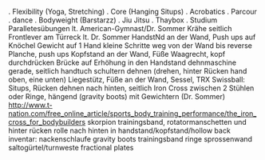 . Flexibility (Yoga, Stretching)
. Core (Hanging Situps)
. Acrobatics
. Parcour
. dance
. Bodyweight (Barstarzz)
. Jiu Jitsu
. Thaybox
. Studium
Paralletesübungen lt. American-Gymnast/Dr. Sommer
Krähe seitlich
Frontlever am Türreck lt. Dr. Sommer
HandstNd an der Wand, Push ups auf Knöchel
Gewicht auf 1 Hand
kleine Schritte weg von der Wand bis reverse Planche, push ups
Kopfstand an der Wand, Füße Waagrecht, kopf durchdrücken
Brücke auf Erhöhung in den Handstand
dehnmaschine gerade, seitlich
handtuch schultern dehnen (drehen, hinter Rücken hand oben, eine unten)
Liegestütz, Füße an der Wand, Sessel, TRX
Swissball: Situps, Rücken dehnen nach hinten, seitlich
Iron Cross zwischen 2 Stühlen oder Ringe, hängend (gravity boots) mit Gewichtern (Dr. Sommer) http://www.t-nation.com/free_online_article/sports_body_training_performance/the_iron_cross_for_bodybuilders
skorpion
trainingsband, rotatormanschetten und hinter rücken
rolle nach hinten in handstand/kopfstand/hollow back
inventar:
nackenschlaufe
gravity boots
trainingsband
ringe
sprossenwand
saltogürtel/turnweste
fractional plates
